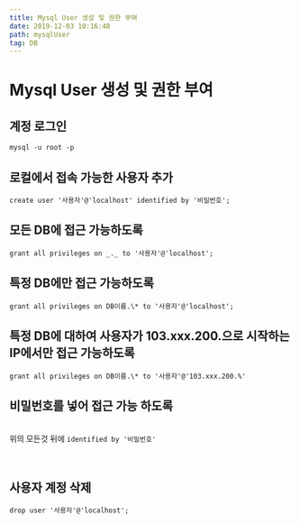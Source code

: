 ```yaml
---
title: Mysql User 생성 및 권한 부여
date: 2019-12-03 10:16:48
path: mysqlUser
tag: DB
---
```


# Mysql User 생성 및 권한 부여

## 계정 로그인

`mysql -u root -p`
<br>

## 로컬에서 접속 가능한 사용자 추가

`create user '사용자'@'localhost' identified by '비밀번호';`
<br>

## 모든 DB에 접근 가능하도록

`grant all privileges on _._ to '사용자'@'localhost';`
<br>

## 특정 DB에만 접근 가능하도록

`grant all privileges on DB이름.\* to '사용자'@'localhost';`
<br>

## 특정 DB에 대하여 사용자가 103.xxx.200.으로 시작하는 IP에서만 접근 가능하도록

`grant all privileges on DB이름.\* to '사용자'@'103.xxx.200.%'`
<br>

## 비밀번호를 넣어 접근 가능 하도록

<br>위의 모든것 뒤에 `identified by '비밀번호'`

<br>

## 사용자 계정 삭제

`drop user '사용자'@'localhost';`
